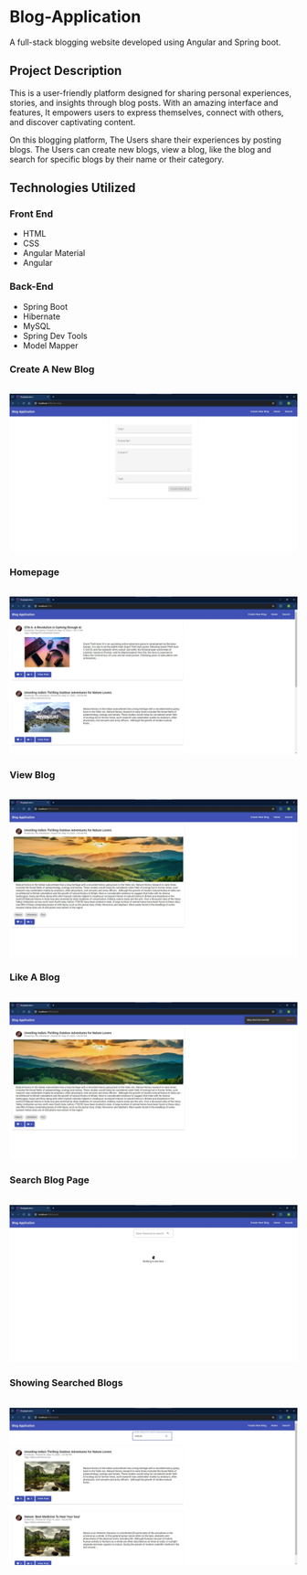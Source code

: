 # Blog-Application
A full-stack blogging website developed using Angular and Spring boot.

## Project Description ## 
This is a user-friendly platform designed for sharing personal experiences, stories, and insights through blog posts. With an amazing interface and features, It empowers users to express themselves, connect with others, and discover captivating content.

On this blogging platform, The Users share their experiences by posting blogs. The Users can create new blogs, view a blog, like the blog and search for specific blogs by their name or their category.


## Technologies Utilized ##  
### Front End ### 
- HTML 
- CSS
- Angular Material
- Angular

### Back-End  ### 
- Spring Boot
- Hibernate
- MySQL
- Spring Dev Tools
- Model Mapper


### Create A New Blog ###
\
![Getting Started](./Project-Images/Create%20New%20Blog.jpg)

### Homepage ###
\
![Getting Started](./Project-Images/HomePage.jpg)

### View Blog ###
\
![Getting Started](./Project-Images/View%20Blog.jpg)

### Like A Blog ###
\
![Getting Started](./Project-Images/Blog%20Liked.jpg)

### Search Blog Page ###
\
![Getting Started](./Project-Images/Search%20Blog%201.jpg)

### Showing Searched Blogs ###
\
![Getting Started](./Project-Images/Search%20Blog%202.jpg)
